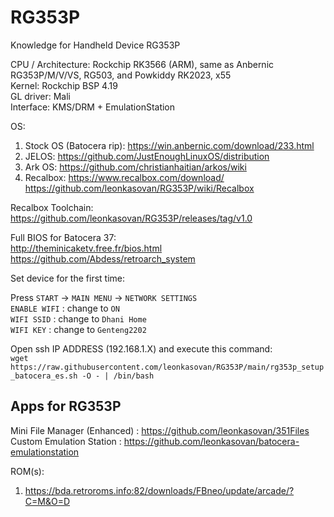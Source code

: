 # RG353P
Knowledge for Handheld Device RG353P

CPU / Architecture: Rockchip RK3566 (ARM), same as Anbernic RG353P/M/V/VS, RG503, and Powkiddy RK2023, x55  
Kernel: Rockchip BSP 4.19  
GL driver: Mali  
Interface: KMS/DRM + EmulationStation  

OS:
1. Stock OS (Batocera rip): https://win.anbernic.com/download/233.html  
2. JELOS: https://github.com/JustEnoughLinuxOS/distribution
3. Ark OS: https://github.com/christianhaitian/arkos/wiki
4. Recalbox: https://www.recalbox.com/download/  
https://github.com/leonkasovan/RG353P/wiki/Recalbox

Recalbox Toolchain:  
https://github.com/leonkasovan/RG353P/releases/tag/v1.0

Full BIOS for Batocera 37:  
http://theminicaketv.free.fr/bios.html  
https://github.com/Abdess/retroarch_system  

Set device for the first time:  

Press `START` -> `MAIN MENU` -> `NETWORK SETTINGS`  
`ENABLE WIFI` : change to `ON`  
`WIFI SSID` : change to `Dhani Home`  
`WIFI KEY` : change to `Genteng2202`  

Open ssh IP ADDRESS (192.168.1.X) and execute this command:  
`wget https://raw.githubusercontent.com/leonkasovan/RG353P/main/rg353p_setup_batocera_es.sh -O - | /bin/bash`  

## Apps for RG353P
Mini File Manager (Enhanced) : https://github.com/leonkasovan/351Files  
Custom Emulation Station : https://github.com/leonkasovan/batocera-emulationstation

ROM(s):  
1. https://bda.retroroms.info:82/downloads/FBneo/update/arcade/?C=M&O=D  
